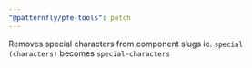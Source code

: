 ```yaml
---
"@patternfly/pfe-tools": patch
---
```


Removes special characters from component slugs ie. `special (characters)` becomes `special-characters`
